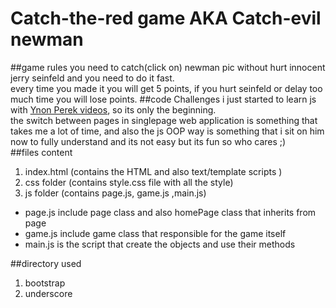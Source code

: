 # Catch-the-red game AKA Catch-evil newman 
##game rules
you need to catch(click on) newman pic without hurt innocent jerry seinfeld
and you need to do it fast.          
every time you made it you will get 5 points,
if you hurt seinfeld or delay too much time you will lose points.
##code Challenges
i just started to learn js with [Ynon Perek videos](https://www.tocode.co.il/), so its only the beginning.                    
the switch between pages in singlepage web application is something that takes me a lot of time,
and also the js OOP way is something that i sit on him now to fully understand and its not easy but its fun so who cares ;)  
##files content
1.  index.html  (contains the HTML and also text/template scripts )
2.  css folder (contains style.css file with all the style)
3.  js folder  (contains page.js, game.js ,main.js)
   * page.js include page class and also homePage class that inherits from page
   * game.js include game class that responsible for the game itself
   * main.js is the script that create the objects and use their methods
   
##directory used
1.  bootstrap
2.  underscore



  
    
